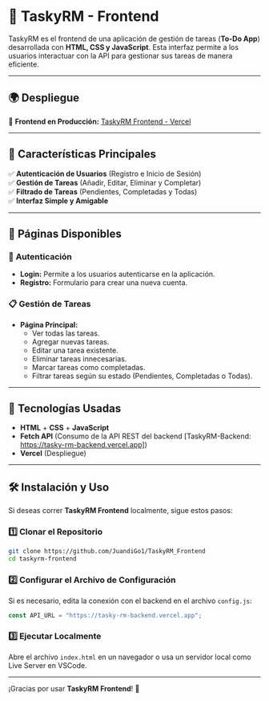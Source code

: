 # 🚀 TaskyRM - Frontend

TaskyRM es el frontend de una aplicación de gestión de tareas (**To-Do App**) desarrollada con **HTML, CSS y JavaScript**. Esta interfaz permite a los usuarios interactuar con la API para gestionar sus tareas de manera eficiente.

---

## 🌍 Despliegue 

🔹 **Frontend en Producción:** [TaskyRM Frontend - Vercel](https://tasky-rm-frontedn.vercel.app)  


---

## 📌 Características Principales

✅ **Autenticación de Usuarios** (Registro e Inicio de Sesión)  
✅ **Gestión de Tareas** (Añadir, Editar, Eliminar y Completar)  
✅ **Filtrado de Tareas** (Pendientes, Completadas y Todas)  
✅ **Interfaz Simple y Amigable**  

---

## 📝 Páginas Disponibles

### 🔑 **Autenticación**
- **Login:** Permite a los usuarios autenticarse en la aplicación.
- **Registro:** Formulario para crear una nueva cuenta.

### 📋 **Gestión de Tareas**
- **Página Principal:**
  - Ver todas las tareas.
  - Agregar nuevas tareas.
  - Editar una tarea existente.
  - Eliminar tareas innecesarias.
  - Marcar tareas como completadas.
  - Filtrar tareas según su estado (Pendientes, Completadas o Todas).

---

## 🚀 Tecnologías Usadas
- **HTML** + **CSS** + **JavaScript**
- **Fetch API** (Consumo de la API REST del backend [TaskyRM-Backend: https://tasky-rm-backend.vercel.app])
- **Vercel** (Despliegue)

---

## 🛠 Instalación y Uso
Si deseas correr **TaskyRM Frontend** localmente, sigue estos pasos:

### 1️⃣ Clonar el Repositorio
```bash
git clone https://github.com/JuandiGo1/TaskyRM_Frontend
cd taskyrm-frontend
```

### 2️⃣ Configurar el Archivo de Configuración
Si es necesario, edita la conexión con el backend en el archivo `config.js`:
```js
const API_URL = "https://tasky-rm-backend.vercel.app";
```

### 3️⃣ Ejecutar Localmente
Abre el archivo `index.html` en un navegador o usa un servidor local como Live Server en VSCode.

---



¡Gracias por usar **TaskyRM Frontend**! 🎉

